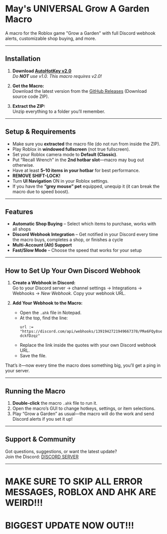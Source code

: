 # May's UNIVERSAL Grow A Garden Macro

A macro for the Roblox game "Grow a Garden" with full Discord webhook alerts, customizable shop buying, and more.

---

## Installation

1. **Download [AutoHotKey v2.0](https://www.autohotkey.com/)**  
   _Do **NOT** use v1.0. This macro requires v2.0!_

2. **Get the Macro:**  
   Download the latest version from the [GitHub Releases](https://github.com/MayMayMay112/Mays-Macro-AHK) (Download source code ZIP).

3. **Extract the ZIP:**  
   Unzip everything to a folder you’ll remember.

---

## Setup & Requirements

- Make sure you **extracted** the macro file (do not run from inside the ZIP).
- Play Roblox in **windowed fullscreen** (not true fullscreen).
- Set your Roblox camera mode to **Default (Classic)**.
- Put “Recall Wrench” in the **2nd hotbar slot**—macro may bug out otherwise.
- Have at least **5–10 items in your hotbar** for best performance.
- **REMOVE SHIFT-LOCK!**
- Turn **UI Navigation** ON in your Roblox settings.
- If you have the **“grey mouse” pet** equipped, unequip it (it can break the macro due to speed boost).

---

## Features

- **Automatic Shop Buying** – Select which items to purchase, works with all shops
- **Discord Webhook Integration** – Get notified in your Discord every time the macro buys, completes a shop, or finishes a cycle
- **Multi-Account (Alt) Support**
- **Fast/Slow Mode** – Choose the speed that works for your setup

---

## How to Set Up Your Own Discord Webhook

1. **Create a Webhook in Discord:**  
   Go to your Discord server → channel settings → Integrations → Webhooks → *New Webhook*. Copy your webhook URL.

2. **Add Your Webhook to the Macro:**  
   - Open the `.ahk` file in Notepad.
   - At the top, find the line:
     ```ahk
     url := "https://discord.com/api/webhooks/1391942721949667378/PRe6FQy8se0_uCpj1kBM9tbXxfsyzmGANtJFCtUwd2qIt22QjBls1ChuTLB-dckfDzqz"
     ```
   - Replace the link inside the quotes with your own Discord webhook URL.
   - Save the file.

That’s it—now every time the macro does something big, you’ll get a ping in your server.

---

## Running the Macro

1. **Double-click** the macro `.ahk` file to run it.
2. Open the macro’s GUI to change hotkeys, settings, or item selections.
3. Play “Grow a Garden” as usual—the macro will do the work and send Discord alerts if you set it up!

---

## Support & Community

Got questions, suggestions, or want the latest update?  
Join the Discord: [DISCORD SERVER](https://discord.gg/qFMyhT3xFy)

---

# MAKE SURE TO SKIP ALL ERROR MESSAGES, ROBLOX AND AHK ARE WEIRD!!! 

# BIGGEST UPDATE NOW OUT!!!

